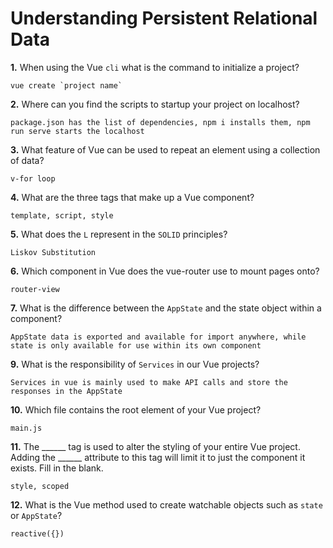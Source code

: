 # Understanding Persistent Relational Data

**1.** When using the Vue `cli` what is the command to initialize a project?
<!-- enter you answer in the space below -->
```
vue create `project name`
```
**2.** Where can you find the scripts to startup your project on localhost?
<!-- enter you answer in the space below -->
```
package.json has the list of dependencies, npm i installs them, npm run serve starts the localhost
```
**3.** What feature of Vue can be used to repeat an element using a collection of data?
<!-- enter you answer in the space below -->
```
v-for loop
```
**4.** What are the three tags that make up a Vue component?
<!-- enter you answer in the space below -->
```
template, script, style
```
**5.** What does the `L` represent in the `SOLID` principles?
<!-- enter you answer in the space below -->
```
Liskov Substitution
```
**6.** Which component in Vue does the vue-router use to mount pages onto?
<!-- enter you answer in the space below -->
```
router-view
```
**7.** What is the difference between the `AppState` and the state object within a component?
<!-- enter you answer in the space below -->
```
AppState data is exported and available for import anywhere, while state is only available for use within its own component
```
**9.** What is the responsibility of `Services` in our Vue projects?
<!-- enter you answer in the space below -->
```
Services in vue is mainly used to make API calls and store the responses in the AppState
```
**10.** Which file contains the root element of your Vue project?
<!-- enter you answer in the space below -->
```
main.js
```
**11.** The ______ tag is used to alter the styling of your entire Vue project.  Adding the ______ attribute to this tag will limit it to just the component it exists.  Fill in the blank.
<!-- enter you answer in the space below -->
```
style, scoped
```
**12.** What is the Vue method used to create watchable objects such as `state` or `AppState`?
<!-- enter you answer in the space below -->
```
reactive({})
```